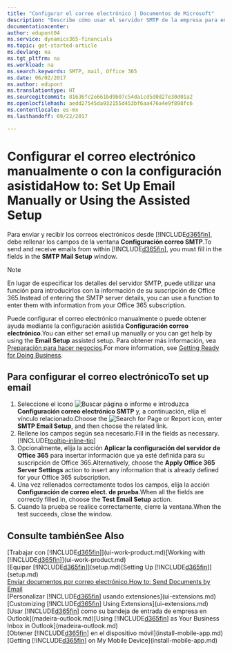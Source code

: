 ```yaml
---
title: "Configurar el correo electrónico | Documentos de Microsoft"
description: "Describe cómo usar el servidor SMTP de la empresa para enviar y recibir mensajes de correo electrónico en Financials, así como el modo de usar la configuración del servidor de correo electrónico creada con la suscripción de Office 365."
documentationcenter: 
author: edupont04
ms.service: dynamics365-financials
ms.topic: get-started-article
ms.devlang: na
ms.tgt_pltfrm: na
ms.workload: na
ms.search.keywords: SMTP, mail, Office 365
ms.date: 06/02/2017
ms.author: edupont
ms.translationtype: HT
ms.sourcegitcommit: 81636fc2e661bd9b07c54da1cd5d0d27e30d01a2
ms.openlocfilehash: aedd27545da932155d453bf6aa476a4e9f898fc6
ms.contentlocale: es-mx
ms.lasthandoff: 09/22/2017

---
```

# <a name="how-to-set-up-email-manually-or-using-the-assisted-setup"></a><span data-ttu-id="6961a-103">Configurar el correo electrónico manualmente o con la configuración asistida</span><span class="sxs-lookup"><span data-stu-id="6961a-103">How to: Set Up Email Manually or Using the Assisted Setup</span></span>
<span data-ttu-id="6961a-104">Para enviar y recibir los correos electrónicos desde [!INCLUDE[d365fin](includes/d365fin_md.md)], debe rellenar los campos de la ventana **Configuración correo SMTP**.</span><span class="sxs-lookup"><span data-stu-id="6961a-104">To send and receive emails from within [!INCLUDE[d365fin](includes/d365fin_md.md)], you must fill in the fields in the **SMTP Mail Setup** window.</span></span>

> [!NOTE]  
>   <span data-ttu-id="6961a-105">En lugar de especificar los detalles del servidor SMTP, puede utilizar una función para introducirlos con la información de su suscripción de Office 365.</span><span class="sxs-lookup"><span data-stu-id="6961a-105">Instead of entering the SMTP server details, you can use a function to enter them with information from your Office 365 subscription.</span></span>

<span data-ttu-id="6961a-106">Puede configurar el correo electrónico manualmente o puede obtener ayuda mediante la configuración asistida **Configuración correo electrónico**.</span><span class="sxs-lookup"><span data-stu-id="6961a-106">You can either set email up manually or you can get help by using the **Email Setup** assisted setup.</span></span> <span data-ttu-id="6961a-107">Para obtener más información, vea [Preparación para hacer negocios](ui-get-ready-business.md).</span><span class="sxs-lookup"><span data-stu-id="6961a-107">For more information, see [Getting Ready for Doing Business](ui-get-ready-business.md).</span></span>  

## <a name="to-set-up-email"></a><span data-ttu-id="6961a-108">Para configurar el correo electrónico</span><span class="sxs-lookup"><span data-stu-id="6961a-108">To set up email</span></span>
1. <span data-ttu-id="6961a-109">Seleccione el icono ![Buscar página o informe](media/ui-search/search_small.png "icono Buscar página o informe") e introduzca **Configuración correo electrónico SMTP** y, a continuación, elija el vínculo relacionado.</span><span class="sxs-lookup"><span data-stu-id="6961a-109">Choose the ![Search for Page or Report](media/ui-search/search_small.png "Search for Page or Report icon") icon, enter **SMTP Email Setup**, and then choose the related link.</span></span>
2. <span data-ttu-id="6961a-110">Rellene los campos según sea necesario.</span><span class="sxs-lookup"><span data-stu-id="6961a-110">Fill in the fields as necessary.</span></span> [!INCLUDE[tooltip-inline-tip](includes/tooltip-inline-tip_md.md)]
3. <span data-ttu-id="6961a-111">Opcionalmente, elija la acción **Aplicar la configuración del servidor de Office 365** para insertar información que ya esté definida para su suscripción de Office 365.</span><span class="sxs-lookup"><span data-stu-id="6961a-111">Alternatively, choose the **Apply Office 365 Server Settings** action to insert any information that is already defined for your Office 365 subscription.</span></span>
4. <span data-ttu-id="6961a-112">Una vez rellenados correctamente todos los campos, elija la acción **Configuración de correo elect. de prueba**.</span><span class="sxs-lookup"><span data-stu-id="6961a-112">When all the fields are correctly filled in, choose the **Test Email Setup** action.</span></span>
5. <span data-ttu-id="6961a-113">Cuando la prueba se realice correctamente, cierre la ventana.</span><span class="sxs-lookup"><span data-stu-id="6961a-113">When the test succeeds, close the window.</span></span>

## <a name="see-also"></a><span data-ttu-id="6961a-114">Consulte también</span><span class="sxs-lookup"><span data-stu-id="6961a-114">See Also</span></span>  
<span data-ttu-id="6961a-115">[Trabajar con [!INCLUDE[d365fin](includes/d365fin_md.md)]](ui-work-product.md)</span><span class="sxs-lookup"><span data-stu-id="6961a-115">[Working with [!INCLUDE[d365fin](includes/d365fin_md.md)]](ui-work-product.md)</span></span>  
<span data-ttu-id="6961a-116">[Equipar [!INCLUDE[d365fin](includes/d365fin_md.md)]](setup.md)</span><span class="sxs-lookup"><span data-stu-id="6961a-116">[Setting Up [!INCLUDE[d365fin](includes/d365fin_md.md)]](setup.md)</span></span>  
[<span data-ttu-id="6961a-117">Enviar documentos por correo electrónico.</span><span class="sxs-lookup"><span data-stu-id="6961a-117">How to: Send Documents by Email</span></span>](ui-how-send-documents-email.md)  
<span data-ttu-id="6961a-118">[Personalizar [!INCLUDE[d365fin](includes/d365fin_md.md)] usando extensiones](ui-extensions.md)</span><span class="sxs-lookup"><span data-stu-id="6961a-118">[Customizing [!INCLUDE[d365fin](includes/d365fin_md.md)] Using Extensions](ui-extensions.md)</span></span>  
<span data-ttu-id="6961a-119">[Usar [!INCLUDE[d365fin](includes/d365fin_md.md)] como su bandeja de entrada de empresa en Outlook](madeira-outlook.md)</span><span class="sxs-lookup"><span data-stu-id="6961a-119">[Using [!INCLUDE[d365fin](includes/d365fin_md.md)] as Your Business Inbox in Outlook](madeira-outlook.md)</span></span>  
<span data-ttu-id="6961a-120">[Obtener [!INCLUDE[d365fin](includes/d365fin_md.md)] en el dispositivo móvil](install-mobile-app.md)</span><span class="sxs-lookup"><span data-stu-id="6961a-120">[Getting [!INCLUDE[d365fin](includes/d365fin_md.md)] on My Mobile Device](install-mobile-app.md)</span></span>

